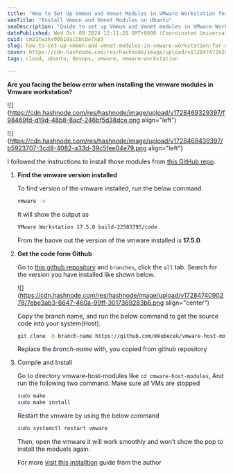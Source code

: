 ```yaml
---
title: "How to Set Up Vmmon and Vmnet Modules in VMware Workstation for Ubuntu"
seoTitle: "Install Vmmon and Vmnet Modules on Ubuntu"
seoDescription: "Guide to set up Vmmon and Vmnet modules in VMware Workstation on Ubuntu with step-by-step instructions"
datePublished: Wed Oct 09 2024 12:11:28 GMT+0000 (Coordinated Universal Time)
cuid: cm21twzkv00010ai5bt8e7xp3
slug: how-to-set-up-vmmon-and-vmnet-modules-in-vmware-workstation-for-ubuntu
cover: https://cdn.hashnode.com/res/hashnode/image/upload/v1728474729204/95b36103-2d8f-4c17-aa29-64cb9ce882f6.png
tags: cloud, ubuntu, devops, vmware, vmware-workstation

---
```


**Are you facing the below error when installing the vmware modules in Vmware workstation?**

![](https://cdn.hashnode.com/res/hashnode/image/upload/v1728469329397/f98469fd-d19d-48b8-8acf-246bf5d38dce.png align="left")

![](https://cdn.hashnode.com/res/hashnode/image/upload/v1728469439397/b5923707-3cd8-4082-a33d-39c5fee04e79.png align="left")

I followed the instructions to install those modules from [this GitHub repo](https://github.com/mkubecek/vmware-host-modules).

1. **Find the vmware version installed**  
      
    To find version of the vmware installed, run the below command
    
    ```bash
    vmware -v
    ```
    
    It will show the output as
    
    ```bash
    VMware Workstation 17.5.0 build-22583795/code
    ```
    
    From the baove out the version of the vmware installed is **17.5.0**  
    
2. **Get the code form Github**  
      
    Go to [this github repository](https://github.com/mkubecek/vmware-host-modules) and `branches`, click the `all` tab. Search for the version you have installed like shown below.  
    
    ![](https://cdn.hashnode.com/res/hashnode/image/upload/v1728474090278/7ebe3ab3-6647-460a-99ff-3017369283b6.png align="center")
    
    Copy the branch name, and run the below command to get the source code into your system(Host).
    
    ```bash
    git clone -b branch-name https://github.com/mkubecek/vmware-host-modules.git
    ```
    
    Replace the *branch-name* with, you copied from github repository
    
3. Compile and Install  
      
    Go to directory vmware-host-modules like `cd cmware-host-modules`, And run the following two command. Make sure all VMs are stopped
    
    ```bash
    sudo make
    sudo make install
    ```
    
    Restart the vmware by using the below command
    
    ```bash
    sudo systemctl restart vmware
    ```
    
    Then, open the vmware it will work smoothly and won’t show the pop to install the moduels again.
    
    For more [visit this installtion](https://github.com/mkubecek/vmware-host-modules/blob/master/INSTALL) guide from the author